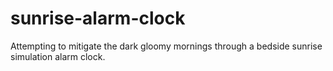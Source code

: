 # sunrise-alarm-clock
Attempting to mitigate the dark gloomy mornings through a bedside sunrise simulation alarm clock.
